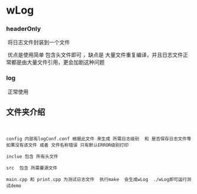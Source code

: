  # wLog 

### headerOnly

​	将日志文件封装到一个文件

​			优点是使用简单 包含头文件即可 ，缺点是 大量文件重复编译，并且日志文件正常都是由大量文件引用，更会加剧这种问题



### log

​		正常使用 



## 文件夹介绍

​		

~~~log
config 内部有logConf.conf 根据此文件 来生成 所需日志级别  和 是否保存日志文件等  如果没有该文件 或者 文件名称错误 只有默认ERROR级别打印

inclue 包含 所有头文件

src  包含 所需要源文件

main.cpp 和 print.cpp 为测试日志文件  执行make  会生成wLog  ./wLog即可运行测试demo
~~~



​		
